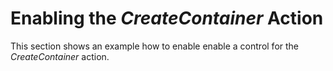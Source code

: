 <!-- loio52d9d893bac14c2391b927d9a78c09d8 -->

# Enabling the *CreateContainer* Action

This section shows an example how to enable enable a control for the *CreateContainer* action.

